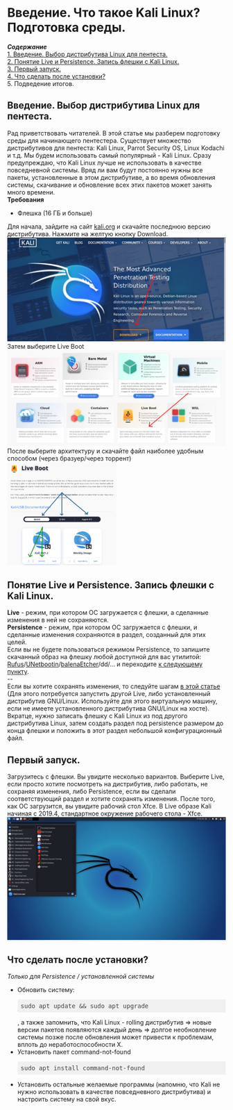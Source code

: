 <h1>Введение. Что такое Kali Linux? Подготовка среды.</h1>

<b><i>Содержание</i></b><br>
<a href="#introduction">1. Введение. Выбор дистрибутива Linux для пентеста.</a><br>
<a href="#usb">2. Понятие Live и Persistence. Запись флешки с Kali Linux.</a><br>
<a href="#firstrun">3. Первый запуск.</a><br>
<a href="#postinstall">4. Что сделать после установки?</a><br>
5. Подведение итогов.<br>

<p><a name="introduction"></a></p>
<h2>Введение. Выбор дистрибутива Linux для пентеста.</h2>
Рад приветствовать читателей. В этой статье мы разберем подготовку среды для начинающего пентестера. 
Существует множество дистрибутивов для пентеста: Kali Linux, Parrot Security OS, Linux Kodachi и т.д. Мы
будем использовать самый популярный - Kali Linux. Сразу предупреждаю, что Kali Linux лучше не использовать
в качестве повседневной системы. Вряд ли вам будут постоянно нужны все пакеты, установленные в этом
дистрибутиве, а во время обновления системы, скачивание и обновление всех этих пакетов может занять
много времени.<br>
<b>Требования</b>
<ul>
  <li>Флешка (16 ГБ и больше)</li>
</ul>
Для начала, зайдите на сайт <a href="https://kali.org">kali.org</a> и скачайте последнюю версию дистрибутива.
Нажмите на желтую кнопку Download.
<img src="downloadingkali1.png">
Затем выберите Live Boot
<img src="downloadingkali2.png">
После выберите архитектуру и скачайте файл наиболее удобным способом (через бразуер/через торрент)
<img src="downloadingkali3.png" width="50%" height="50%">

<p><a name="usb"></a></p>
<h2>Понятие Live и Persistence. Запись флешки с Kali Linux.</h2>
<b>Live</b> - режим, при котором ОС загружается с флешки, а сделанные изменения в ней не сохраняются.<br>
<b>Persistence</b> - режим, при котором ОС загружается с флешки, и сделанные изменения сохраняются в раздел, созданный для этих целей.<br>
Если вы не будете пользоваться режимом Persistence, то запишите скачанный образ на флешку любой доступной для вас утилитой: <a href="https://rufus.ie" target="_blank">Rufus</a>/<a href="https://unetbootin.github.io" target="_blank">UNetbootin</a>/<a href="https://balena.io/etcher" target="_blank">balenaEtcher</a>/dd/... и переходите <a href="#firstrun">к следующему пункту</a>.<br>
--<br>
Если вы хотите сохранять изменения, то следуйте шагам <a href="https://kali.org/prst" target="_blank">в этой статье</a> (Для этого потребуется запустить другой Live, либо установленный дистрибутив GNU/Linux. Используйте для этого виртуальную машину, если не имеете установленного дистрибутива GNU/Linux на хосте). Вкратце, нужно записать флешку с Kali Linux из под другого дистрибутива Linux, затем создать раздел под persistence размером до конца флешки и положить в этот раздел небольшой конфигурационный файл.

<p><a name="firstrun"></a></p>
<h2>Первый запуск.</h2>
Загрузитесь с флешки. Вы увидите несколько вариантов. Выберите Live, если просто хотите посмотреть на дистрибутив, либо работать, не сохраняя изменения, либо Persistence, если вы сделали соответствующий раздел и хотите сохранять изменения. После того, как ОС загрузится, вы увидите рабочий стол Xfce. В Live образе Kali начиная с 2019.4, стандартное окружение рабочего стола - Xfce.
<img src="kali_xfce_desktop.jpg">

<p><a name="postinstall"></a></p>
<h2>Что сделать после установки?</h2>
<i>Только для Persistence / установленной системы</i>
<ul>
  <li>Обновить систему: <br>
  <pre class="hljs" style="display: block; overflow-x: auto; padding: 0.5em; background: rgb(240, 240, 240) none repeat scroll 0% 0%; color: rgb(68, 68, 68);">sudo apt update &amp;&amp; sudo apt upgrade</pre>, а также запомнить, что Kali Linux - rolling дистрибутив => новые версии пакетов появляются каждый день => долгое необновление системы позже после обновления может привести к проблемам, вплоть до неработоспособности X.</li>
  <li>Установить пакет command-not-found
  <pre class="hljs" style="display: block; overflow-x: auto; padding: 0.5em; background: rgb(240, 240, 240) none repeat scroll 0% 0%; color: rgb(68, 68, 68);">sudo apt install command-not-found</pre></li>
  <li>Установить остальные желаемые программы (напомню, что Kali не нужно использовать в качестве повседневного дистрибутива) и настроить систему на свой вкус.</li>
</ul>
